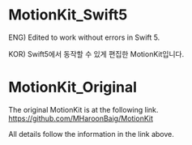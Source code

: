 # MotionKit_Swift5
ENG) Edited to work without errors in Swift 5.

KOR) Swift5에서 동작할 수 있게 편집한 MotionKit입니다.

# MotionKit_Original
The original MotionKit is at the following link.
https://github.com/MHaroonBaig/MotionKit

All details follow the information in the link above.
